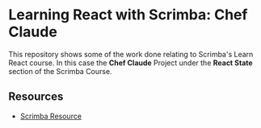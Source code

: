 # Learning React with Scrimba: Chef Claude

This repository shows some of the work done relating to Scrimba's Learn React course. In this case the **Chef Claude** Project under the **React State** section of the Scrimba Course.


## Resources

 - [Scrimba Resource](https://scrimba.com/learn-react-c0e)

